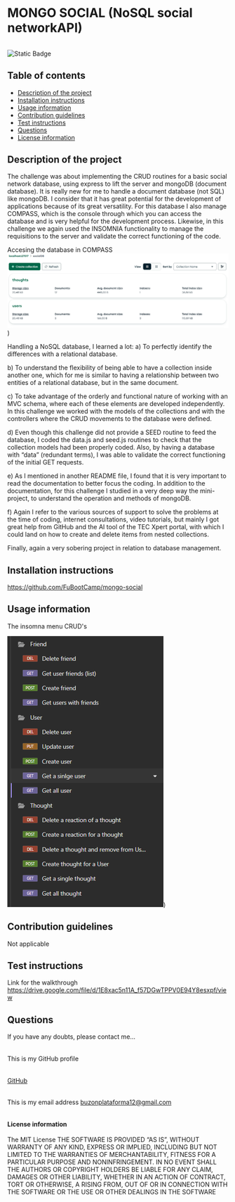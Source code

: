 
#
# MONGO SOCIAL (NoSQL social networkAPI)
######
![Static Badge](https://img.shields.io/badge/license_by-MIT-blue.svg)
###
## Table of contents
* [Description of the project](#description-section)
* [Installation instructions](#installation-section)
* [Usage information](#usage-section)
* [Contribution guidelines](#contribution-section)
* [Test instructions](#test-section)
* [Questions](#questions-section)
* [License information](#license-section)
<a id="description-section"></a>
## Description of the project
The challenge was about implementing the CRUD routines for a basic social network database,
using express to lift the server and mongoDB (document database).
It is really new for me to handle a document database (not SQL) like mongoDB. I consider that
it has great potential for the development of applications because of its great versatility.
For this database I also manage COMPASS, which is the console through which you can access the
database and is very helpful for the development process. Likewise, in this challenge we again
used the INSOMNIA functionality to manage the requisitions to the server and validate the correct
functioning of the code.

Accesing the database in COMPASS
![Insomnia Menu](/images/compass_db.png))


Handling a NoSQL database, I learned a lot:
a) To perfectly identify the differences with a relational database.

b) To understand the flexibility of being able to have a collection inside another one, which
for me is similar to having a relationship between two entities of a relational database,
but in the same document.

c) To take advantage of the orderly and functional nature of working with an MVC schema, where
each of these elements are developed independently. In this challenge we worked with the models
of the collections and with the controllers where the CRUD movements to the database were defined.

d) Even though this challenge did not provide a SEED routine to feed the database, I coded the
data.js and seed.js routines to check that the collection models had been properly coded.  Also,
by having a database with “data” (redundant terms), I was able to validate the correct 
functioning of the initial GET requests.

e) As I mentioned in another README file, I found that it is very important to read the 
documentation to better focus the coding. In addition to the documentation, for this challenge I
studied in a very deep way the mini-project, to understand the operation and methods of mongoDB.

f) Again I refer to the various sources of support to solve the problems at the time of coding,
internet consultations, video tutorials, but mainly I got great help from GitHub and the AI tool 
of the TEC Xpert portal, with which I could land on how to create and delete items from nested 
collections.

Finally, again a very sobering project in relation to database management.

<a id="installation-section"></a>
## Installation instructions

https://github.com/FuBootCamp/mongo-social

<a id="usage-section"></a>
## Usage information

The insomna menu CRUD's

![Insomnia Menu](/images/insomnia_menu.png))

<a id="contribution-section"></a>
## Contribution guidelines

Not applicable

<a id="test-section"></a>
## Test instructions

Link for the walkthrough
https://drive.google.com/file/d/1E8xac5n11A_f57DGwTPPV0E94Y8esxpf/view

<a id="questions-section"></a>
## Questions
If you have any doubts, please contact me...
######
This is my GitHub profile
######
[GitHub](https://github.com/FuBootCamp)

######
This is my email address
buzonplataforma12@gmail.com
######

####
<a id="license-section"></a>
#### License information
The MIT License
                                THE SOFTWARE IS PROVIDED “AS IS”, WITHOUT WARRANTY OF ANY KIND,
                                EXPRESS OR IMPLIED, INCLUDING BUT NOT LIMITED TO THE WARRANTIES
                                OF MERCHANTABILITY, FITNESS FOR A PARTICULAR PURPOSE AND NONINFRINGEMENT.
                                IN NO EVENT SHALL THE AUTHORS OR COPYRIGHT HOLDERS BE LIABLE FOR ANY CLAIM,
                                DAMAGES OR OTHER LIABILITY, WHETHER IN AN ACTION OF CONTRACT, TORT OR OTHERWISE,
                                A RISING FROM, OUT OF OR IN CONNECTION WITH THE SOFTWARE OR THE USE OR OTHER
                                DEALINGS IN THE SOFTWARE

